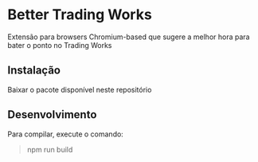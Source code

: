 # Better Trading Works

Extensão para browsers Chromium-based que sugere a melhor hora para bater o ponto no Trading Works

## Instalação

Baixar o pacote disponível neste repositório


## Desenvolvimento

Para compilar, execute o comando:
>npm run build

